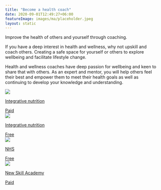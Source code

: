```yaml
---
title: "Become a health coach"
date: 2020-09-01T12:49:27+06:00
featureImage: images/ma/placeholder.jpeg
layout: static
---
```


Improve the health of others and yourself through coaching.

If you have a deep interest in health and wellness, why not upskill and coach others. Creating a safe space for yourself or others to explore wellbeing and facilitate lifestyle change.

Health and wellness coaches have deep passion for wellbeing and keen to share that with others. As an expert and mentor, you will help others feel their best and empower them to meet their health goals as well as continuing to develop your knowledge and understanding.

<a class="ma-link" href="https://www.integrativenutrition.com/"><div class="ma-card"><div class="ma-icon"><img src ="/images/icon-pound.png"/></div><div class="ma-name"><p>Integrative nutrition</p></div><div class="ma-paid-text"><span>Paid</span></div></div></a><a class="ma-link" href="https://www.integrativenutrition.com/health-coach-certificate"><div class="ma-card"><div class="ma-icon"><img src ="/images/icon-check.png"/></div><div class="ma-name"><p>Integrative nutrition</p></div><div class="ma-paid-text"><span>Free</span></div></div></a><a class="ma-link" href="https://www.england.nhs.uk/personalisedcare/workforce-and-training/health-and-wellbeing-coaches/"><div class="ma-card"><div class="ma-icon"><img src ="/images/icon-check.png"/></div><div class="ma-name"><p>NHS</p></div><div class="ma-paid-text"><span>Free</span></div></div></a><a class="ma-link" href="https://www.awin1.com/cread.php?awinmid=31125&awinaffid=1198638&ued=https%3A%2F%2Fnewskillsacademy.com%2F"><div class="ma-card"><div class="ma-icon"><img src ="/images/icon-pound.png"/></div><div class="ma-name"><p>New Skill Academy</p></div><div class="ma-paid-text"><span>Paid</span></div></div></a>  

<br/><br/>






